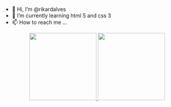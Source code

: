- 👋 Hi, I’m @rikardalves
- 🌱 I’m currently learning html 5 and css 3
- 📫 How to reach me ...
<div align = "center">
  <a href="https://github.com/rikardalves">
  <img height = "180em" src = "https://github-readme-stats.vercel.app/api?username=rikardalves&show_icons=true&theme=tokyonight&include_all_commits=true&count_private=true&custom_title=R%C3%ADkard%20Alves%27%20Stats" />
  <img height = "180em" src = "https://github-readme-stats.vercel.app/api/top-langs/?username=rikardalves&layout=compact&langs_count=7&theme=tokyonight" />
</div>

